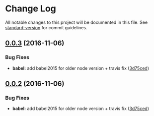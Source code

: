# Change Log

All notable changes to this project will be documented in this file. See [standard-version](https://github.com/conventional-changelog/standard-version) for commit guidelines.

<a name="0.0.3"></a>
## [0.0.3](https://github.com/ellerbrock/error-log-exit/compare/v0.0.2...v0.0.3) (2016-11-06)


### Bug Fixes

* **babel:** add babel2015 for older node version + travis fix ([3d75ced](https://github.com/ellerbrock/error-log-exit/commit/3d75ced))



<a name="0.0.2"></a>
## [0.0.2](https://github.com/ellerbrock/error-log-exit/compare/v0.0.2...v0.0.2) (2016-11-06)


### Bug Fixes

* **babel:** add babel2015 for older node version + travis fix ([3d75ced](https://github.com/ellerbrock/error-log-exit/commit/3d75ced))
